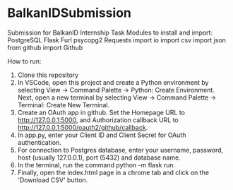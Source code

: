 # BalkanIDSubmission
Submission for BalkanID Internship Task
Modules to install and import:
PostgreSQL
Flask
Furl
psycopg2
Requests
import io 
import csv
import json
from github import Github

How to run:
1. Clone this repository
2. In VSCode, open this project and create a Python environment by selecting View -> Command Palette -> Python: Create Environment. Next, open a new terminal by selecting View -> Command Palette -> Terminal: Create New Terminal. 
3. Create an OAuth app in github. Set the Homepage URL to http://127.0.0.1:5000, and Authorization callback URL to http://127.0.0.1:5000/oauth2/github/callback.
2. In app.py, enter your Client ID and Client Secret for OAuth authentication.
3. For connection to Postgres database, enter your username, password, host (usually 127.0.0.1), port (5432) and database name.
4. In the terminal, run the command python -m flask run. 
5. Finally, open the index.html page in a chrome tab and click on the 'Download CSV' button.
